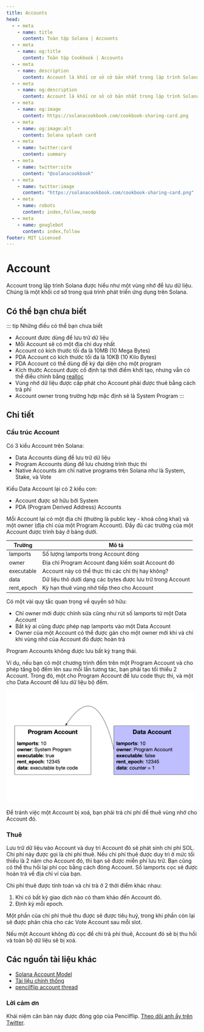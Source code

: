```yaml
---
title: Accounts
head:
  - - meta
    - name: title
      content: Toàn tập Solana | Accounts
  - - meta
    - name: og:title
      content: Toàn tập Cookbook | Accounts
  - - meta
    - name: description
      content: Account là khối cơ sở cở bản nhất trong lập trình Solana. Chi tiết về Account và các khái niệm cơn bản khác trong Toàn tập Solana.
  - - meta
    - name: og:description
      content: Account là khối cơ sở cở bản nhất trong lập trình Solana. Chi tiết về Account và các khái niệm cơn bản khác trong Toàn tập Solana.
  - - meta
    - name: og:image
      content: https://solanacookbook.com/cookbook-sharing-card.png
  - - meta
    - name: og:image:alt
      content: Solana splash card
  - - meta
    - name: twitter:card
      content: summary
  - - meta
    - name: twitter:site
      content: "@solanacookbook"
  - - meta
    - name: twitter:image
      content: "https://solanacookbook.com/cookbook-sharing-card.png"
  - - meta
    - name: robots
      content: index,follow,noodp
  - - meta
    - name: googlebot
      content: index,follow
footer: MIT Licensed
---
```


# Account

Account trong lập trình Solana được hiểu như một vùng nhớ để lưu dữ liệu. Chúng là một khối cơ sở trong quá trình phát triển ứng dụng trên Solana.

## Có thể bạn chưa biết

::: tip Những điều có thể bạn chưa biết

- Account đươc dùng để lưu trữ dữ liệu
- Mỗi Account sẽ có một địa chỉ duy nhất
- Account có kích thước tối đa là 10MB (10 Mega Bytes)
- PDA Account có kích thước tối đa là 10KB (10 Kilo Bytes)
- PDA Account có thể dùng để ký đại diện cho một program
- Kích thước Account được cố định tại thời điểm khởi tạo, nhưng vẫn có thể điều chỉnh bằng [realloc](https://solanacookbook.com/references/programs.html#how-to-change-account-size)
- Vùng nhớ dữ liệu được cấp phát cho Account phải được thuê bằng cách trả phí
- Account owner trong trường hợp mặc định sẽ là System Program
  :::

## Chi tiết

### Cấu trúc Account

Có 3 kiểu Account trên Solana:

- Data Accounts dùng để lưu trữ dữ liệu
- Program Accounts dùng để lưu chương trình thực thi
- Native Accounts ám chỉ native programs trên Solana như là System, Stake, và Vote

Kiểu Data Account lại có 2 kiểu con:

- Account được sở hữu bởi System
- PDA (Program Derived Address) Accounts

Mỗi Account lại có một địa chỉ (thường là public key - khoá công khai) và một owner (địa chỉ của một Program Account). Đầy đủ các trường của một Account được trình bày ở bảng dưới.

| Trường     | Mô tả                                                      |
| ---------- | ---------------------------------------------------------- |
| lamports   | Số lượng lamports trong Account đóng                        |
| owner      | Địa chỉ Program Account đang kiếm soát Account đó          |
| executable | Account này có thể thực thi các chỉ thị hay không?         |
| data       | Dữ liệu thô dưới dạng các bytes được lưu trữ trong Account |
| rent_epoch | Kỳ hạn thuê vùng nhớ tiếp theo cho Account                 |

Có một vài quy tắc quan trọng về quyền sở hữu:

- Chỉ owner mới được chỉnh sửa cũng như rút số lamports từ một Data Account
- Bất kỳ ai cũng được phép nạp lamports vào một Data Account
- Owner của một Account có thể được gán cho một owner mới khi và chỉ khi vùng nhớ của Account đó được hoàn trả

Program Accounts không được lưu bất kỳ trạng thái.

Ví dụ, nếu bạn có một chương trình đếm trên một Program Account và cho phép tăng bộ đếm lên sau mỗi lần tương tác, bạn phải tạo tối thiểu 2 Account. Trong đó, một cho Program Account để lưu code thực thi, và một cho Data Account để lưu dữ liệu bộ đếm.

![](./account_example.jpeg)

Để tránh việc một Account bị xoá, bạn phải trả chi phí để thuê vùng nhớ cho Account đó.

### Thuê

Lưu trữ dữ liệu vào Account và duy trì Account đó sẽ phát sinh chi phí SOL. Chi phí này được gọi là chi phí thuê. Nếu chi phí thuê được duy trì ở mức tối thiểu là 2 năm cho Account đó, thì bạn sẽ được miễn phí lưu trữ. Bạn cũng có thể thu hồi lại phí cọc bằng cách đóng Account. Số lamports cọc sẽ được hoàn trả về địa chỉ ví của bạn.

Chi phí thuê được tính toán và chi trả ở 2 thời điểm khác nhau:

1. Khi có bất kỳ giao dịch nào có tham khảo đến Account đó.
2. Định kỳ mỗi epoch.

Một phần của chi phí thuê thu được sẽ được tiêu huỷ, trong khi phần còn lại sẽ được phân chia cho các Vote Account sau mỗi slot.

Nếu một Account không đủ cọc để chi trả phí thuê, Account đó sẽ bị thu hồi và toàn bộ dữ liệu sẽ bị xoá.

## <a name="resources"></a> Các nguồn tài liệu khác

- [Solana Account Model](https://solana.wiki/zh-cn/docs/account-model/#account-storage)
- [Tài liệu chính thống](https://docs.solana.com/developing/programming-model/accounts)
- [pencilflip account thread](https://twitter.com/pencilflip/status/1452402100470644739)

### Lời cảm ơn

Khái niệm căn bản này được đóng góp của Pencilflip. [Theo dõi anh ấy trên Twitter](https://twitter.com/intent/user?screen_name=pencilflip).
